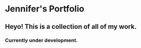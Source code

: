 # Jennifer's Portfolio

## Heyo! This is a collection of all of my work.

### Currently under development.